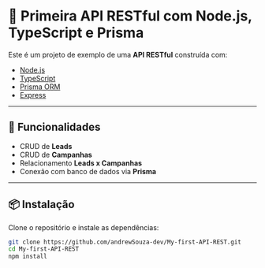 # 📌 Primeira API RESTful com Node.js, TypeScript e Prisma

Este é um projeto de exemplo de uma **API RESTful** construída com:
- [Node.js](https://nodejs.org/)
- [TypeScript](https://www.typescriptlang.org/)
- [Prisma ORM](https://www.prisma.io/)
- [Express](https://expressjs.com/)

---

## 🚀 Funcionalidades

- CRUD de **Leads**
- CRUD de **Campanhas**
- Relacionamento **Leads x Campanhas**
- Conexão com banco de dados via **Prisma**

---

## 📦 Instalação

Clone o repositório e instale as dependências:

```bash
git clone https://github.com/andrewSouza-dev/My-first-API-REST.git
cd My-first-API-REST
npm install
